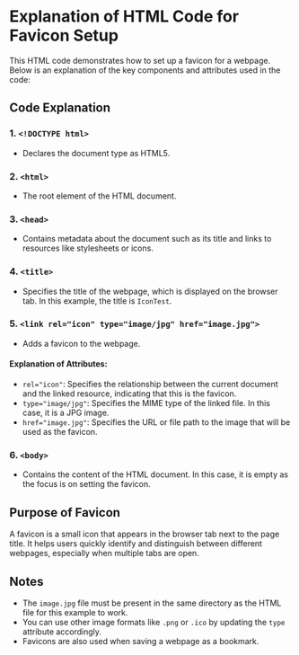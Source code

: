 # Explanation of HTML Code for Favicon Setup

This HTML code demonstrates how to set up a favicon for a webpage. Below is an explanation of the key components and attributes used in the code:

## Code Explanation

### 1. `<!DOCTYPE html>`
- Declares the document type as HTML5.

### 2. `<html>`
- The root element of the HTML document.

### 3. `<head>`
- Contains metadata about the document such as its title and links to resources like stylesheets or icons.

### 4. `<title>`
- Specifies the title of the webpage, which is displayed on the browser tab. In this example, the title is `IconTest`.

### 5. `<link rel="icon" type="image/jpg" href="image.jpg">`
- Adds a favicon to the webpage.

#### Explanation of Attributes:
- `rel="icon"`: Specifies the relationship between the current document and the linked resource, indicating that this is the favicon.
- `type="image/jpg"`: Specifies the MIME type of the linked file. In this case, it is a JPG image.
- `href="image.jpg"`: Specifies the URL or file path to the image that will be used as the favicon.

### 6. `<body>`
- Contains the content of the HTML document. In this case, it is empty as the focus is on setting the favicon.

## Purpose of Favicon
A favicon is a small icon that appears in the browser tab next to the page title. It helps users quickly identify and distinguish between different webpages, especially when multiple tabs are open.

## Notes
- The `image.jpg` file must be present in the same directory as the HTML file for this example to work.
- You can use other image formats like `.png` or `.ico` by updating the `type` attribute accordingly.
- Favicons are also used when saving a webpage as a bookmark.
